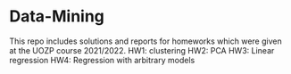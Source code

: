 # Data-Mining

This repo includes solutions and reports for homeworks which were given at the UOZP course 2021/2022.
HW1: clustering
HW2: PCA
HW3: Linear regression
HW4: Regression with arbitrary models
